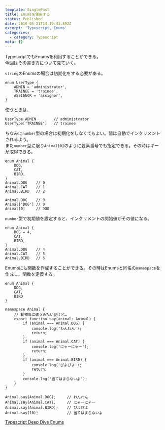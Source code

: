 ```yaml
---
template: SinglePost
title: Enumsを使用する
status: Published
date: 2019-05-21T14:19:41.892Z
excerpt: 'Typescript, Enums'
categories:
  - category: Typescript
meta: {}
---
```

TypescriptでもEnumsを利用することができる。  
今回はその書き方について見ていく。

`string`のEnumsの場合は初期化をする必要がある。
```
enum UserType {
    ADMIN = 'administrator',
    TRAINEE = 'trainee',
    ASSIGNOR = 'assignor',
}
```
使うときは、
```
UserType.ADMIN        // administrator
UserType['TRAINEE']   // trainee
```

ちなみに`number`型の場合は初期化をしなくてもよい。値は自動でインクリメントされるよう。  
また`number`型に限り`Animal[0]`のように要素番号でも指定できる。その時はキーが取得できる。
```
enum Animal {
    DOG,
    CAT,
    BIRD,
}
Animal.DOG    // 0
Animal.CAT    // 1
Animal.BIRD   // 2

Animal.DOG    // 0
Animal['DOG'] // 0
Animal[0]     // DOG
```
`number`型で初期値を設定すると、インクリメントの開始値がその値になる。
```
enum Animal {
    DOG = 4,
    CAT,
    BIRD,
}
Animal.DOG    // 4
Animal.CAT    // 5
Animal.BIRD   // 6
```

Enumsにも関数を作成することができる。その時はEnumsと同名の`namespace`を作成し、関数を定義する。
```
enum Animal {
    DOG,
    CAT,
    BIRD
}

namespace Animal {
    // 動物毎に違うみたいだけど…
    export function say(animal: Animal) {
        if (animal === Animal.DOG) {
            console.log('わんわん');
            return;
        }
        if (animal === Animal.CAT) {
            console.log('にゃーにゃー');
            return;
        }
        if (animal === Animal.BIRD) {
            console.log('ぴよぴよ');
            return;
        }
        console.log('当てはまらないよ');
    }
}

Animal.say(Animal.DOG);     // わんわん
Animal.say(Animal.CAT);     // にゃーにゃー
Animal.say(Animal.BIRD);    // ぴよぴよ
Animal.say(10);             // 当てはまらないよ
```

[Typescript Deep Dive Enums](https://typescript-jp.gitbook.io/deep-dive/type-system/enums)
